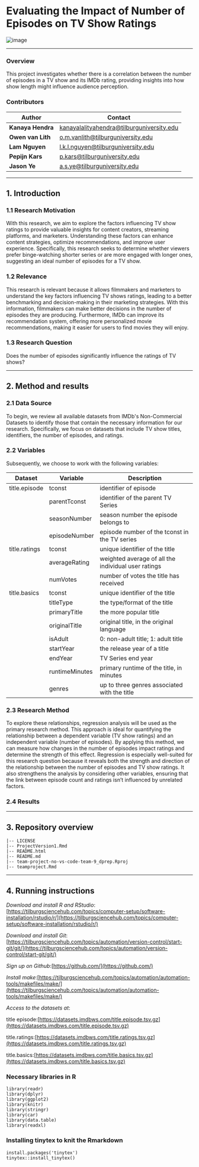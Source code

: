 # Evaluating the Impact of Number of Episodes on TV Show Ratings
![image](https://cdn.freebiesupply.com/images/large/2x/imdb-logo-transparent.png)

---

### Overview
This project investigates whether there is a correlation between the number of episodes in a TV show and its IMDb rating, providing insights into how show length might influence audience perception.

### Contributors
| Author                | Contact                                     |
|-----------------------|---------------------------------------------|
| **Kanaya Hendra**     | kanayalalityahendra@tilburguniversity.edu   |
| **Owen van Lith**     | o.m.vanlith@tilburguniversity.edu           |
| **Lam Nguyen**        | l.k.l.nguyen@tilburguniversity.edu          |
| **Pepijn Kars**       | p.kars@tilburguniversity.edu                |
| **Jason Ye**          | a.s.ye@tilburguniversity.edu                |

---

## 1. Introduction

### 1.1 Research Motivation
With this research, we aim to explore the factors influencing TV show ratings to provide valuable insights for content creators, streaming platforms, and marketers. Understanding these factors can enhance content strategies, optimize recommendations, and improve user experience. Specifically, this research seeks to determine whether viewers prefer binge-watching shorter series or are more engaged with longer ones, suggesting an ideal number of episodes for a TV show.

### 1.2 Relevance 
This research is relevant because it allows filmmakers and marketers to understand the key factors influencing TV shows ratings, leading to a better benchmarking and decision-making in their marketing strategies. With this information, filmmakers can make better decisions in the number of episodes they are producing. Furthermore, IMDb can improve its recommendation system, offering more personalized movie recommendations, making it easier for users to find movies they will enjoy.

### 1.3 Research Question
Does the number of episodes significantly influence the ratings of TV shows?

---

## 2. Method and results

### 2.1 Data Source 
To begin, we review all available datasets from IMDb's Non-Commercial Datasets to identify those that contain the necessary information for our research. Specifically, we focus on datasets that include TV show titles, identifiers, the number of episodes, and ratings.

### 2.2 Variables
Subsequently, we choose to work with the following variables:

| Dataset       | Variable       | Description                                         |
|---------------|----------------|-----------------------------------------------------|
| title.episode | tconst         | identifier of episode                               |
|               | parentTconst   | identifier of the parent TV Series                  |
|               | seasonNumber   | season number the episode belongs to                |
|               | episodeNumber  | episode number of the tconst in the TV series       |
| title.ratings | tconst         | unique identifier of the title                      |
|               | averageRating  | weighted average of all the individual user ratings |
|               | numVotes       | number of votes the title has received              |
| title.basics  | tconst         | unique identifier of the title                      |
|               | titleType      | the type/format of the title                        |
|               | primaryTitle   | the more popular title                              |
|               | originalTitle  | original title, in the original language            |
|               | isAdult        | 0: non-adult title; 1: adult title                  |
|               | startYear      | the release year of a title                         |
|               | endYear        | TV Series end year                                  |
|               | runtimeMinutes | primary runtime of the title, in minutes            |
|               | genres         | up to three genres associated with the title        |


### 2.3 Research Method
To explore these relationships, regression analysis will be used as the primary research method. This approach is ideal for quantifying the relationship between a dependent variable (TV show ratings) and an independent variable (number of episodes). By applying this method, we can measure how changes in the number of episodes impact ratings and determine the strength of this effect. Regression is especially well-suited for this research question because it reveals both the strength and direction of the relationship between the number of episodes and TV show ratings. It also strengthens the analysis by considering other variables, ensuring that the link between episode count and ratings isn’t influenced by unrelated factors.

### 2.4 Results

---

## 3. Repository overview

```
|-- LICENSE
|-- ProjectVersion1.Rmd
|-- README.html
|-- README.md
|-- team-project-no-vs-code-team-9_dprep.Rproj
|-- teamproject.Rmd
```
---

## 4. Running instructions

*Download and install R and RStudio*: [https://tilburgsciencehub.com/topics/computer-setup/software-installation/rstudio/r/](https://tilburgsciencehub.com/topics/computer-setup/software-installation/rstudio/r/)

*Download and install Git*:[https://tilburgsciencehub.com/topics/automation/version-control/start-git/git/](https://tilburgsciencehub.com/topics/automation/version-control/start-git/git/) 

*Sign up on Github*:[https://github.com/](https://github.com/)

*Install make*:[https://tilburgsciencehub.com/topics/automation/automation-tools/makefiles/make/](https://tilburgsciencehub.com/topics/automation/automation-tools/makefiles/make/)
  
*Access to the datasets at*:

title episode:[https://datasets.imdbws.com/title.episode.tsv.gz](https://datasets.imdbws.com/title.episode.tsv.gz)

title.ratings:[https://datasets.imdbws.com/title.ratings.tsv.gz](https://datasets.imdbws.com/title.ratings.tsv.gz)

title.basics:[https://datasets.imdbws.com/title.basics.tsv.gz](https://datasets.imdbws.com/title.basics.tsv.gz)
  
### Necessary libraries in R

```
library(readr)
library(dplyr)
library(ggplot2)
library(knitr)
library(stringr)
library(car)
library(data.table)
library(readxl)
```

### Installing tinytex to knit the Rmarkdown

```
install.packages('tinytex')
tinytex::install_tinytex()
````


